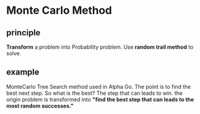 # Monte Carlo Method
## principle
**Transform** a problem into Probability problem. Use **random trail method** to solve.
## example
MonteCarlo Tree Search method used in Alpha Go. The point is to find the best next step.
So what is the best? The step that can leads to win.
the origin problem is transformed into **"find the best step that can leads to the most random successes."**